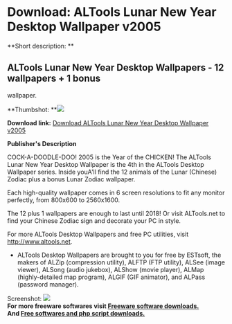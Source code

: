 # Download: ALTools Lunar New Year Desktop Wallpaper v2005

**Short description: **

## ALTools Lunar New Year Desktop Wallpapers - 12 wallpapers + 1 bonus
wallpaper.

  
**Thumbshot: **![](http://www.freewarefiles.com/screenshot/ALTDTW_Rabbit.jpg)   
  
**Download link:** [Download ALTools Lunar New Year Desktop Wallpaper v2005](http://freesoftwares.boysofts.com/ALTools-Lunar-New-Year-Desktop-Wallpaper-V_program_12862.html)  
  

**Publisher's Description**  
  

COCK-A-DOODLE-DOO! 2005 is the Year of the CHICKEN! The ALTools Lunar New Year
Desktop Wallpaper is the 4th in the ALTools Desktop Wallpaper series. Inside
youA'll find the 12 animals of the Lunar (Chinese) Zodiac plus a bonus Lunar
Zodiac wallpaper.  
  
Each high-quality wallpaper comes in 6 screen resolutions to fit any monitor
perfectly, from 800x600 to 2560x1600.  
  
The 12 plus 1 wallpapers are enough to last until 2018! Or visit ALTools.net
to find your Chinese Zodiac sign and decorate your PC in style.  
  
For more ALTools Desktop Wallpapers and free PC utilities, visit
http://www.altools.net.  
  
* ALTools Desktop Wallpapers are brought to you for free by ESTsoft, the makers of ALZip (compression utility), ALFTP (FTP utility), ALSee (image viewer), ALSong (audio jukebox), ALShow (movie player), ALMap (highly-detailed map program), ALGIF (GIF animator), and ALPass (password manager).   
  
  
  

  
  
Screenshot: ![](http://www.freewarefiles.com/screenshot/ALTDTW_Rabbit.jpg)  
**For more freeware softwares visit [Freeware software downloads.](http://freesoftwares.boysofts.com/)**   
**And [Free softwares and php script downloads.](http://www.boysofts.com/)**

